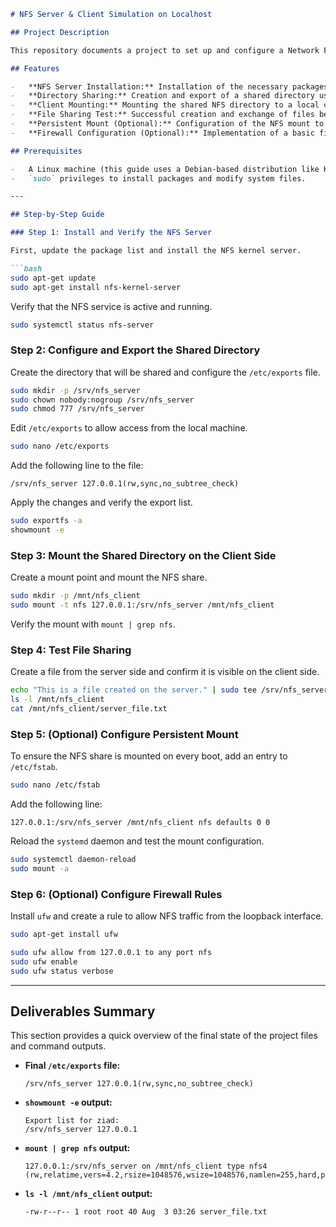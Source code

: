 ````markdown
# NFS Server & Client Simulation on Localhost

## Project Description

This repository documents a project to set up and configure a Network File System (NFS) server and client on a single Linux machine. The objective was to simulate a shared network environment using the loopback interface (`127.0.0.1`), demonstrating the core functionalities of NFS, including directory sharing, client mounting, and file transfer testing.

## Features

-   **NFS Server Installation:** Installation of the necessary packages on a Debian-based system (Kali Linux).
-   **Directory Sharing:** Creation and export of a shared directory using `/etc/exports`.
-   **Client Mounting:** Mounting the shared NFS directory to a local client-side path.
-   **File Sharing Test:** Successful creation and exchange of files between the server and client paths.
-   **Persistent Mount (Optional):** Configuration of the NFS mount to persist across reboots using `/etc/fstab`.
-   **Firewall Configuration (Optional):** Implementation of a basic firewall rule using `ufw` to allow NFS traffic from the loopback address.

## Prerequisites

-   A Linux machine (this guide uses a Debian-based distribution like Kali Linux).
-   `sudo` privileges to install packages and modify system files.

---

## Step-by-Step Guide

### Step 1: Install and Verify the NFS Server

First, update the package list and install the NFS kernel server.

```bash
sudo apt-get update
sudo apt-get install nfs-kernel-server
````

Verify that the NFS service is active and running.

```bash
sudo systemctl status nfs-server
```

### Step 2: Configure and Export the Shared Directory

Create the directory that will be shared and configure the `/etc/exports` file.

```bash
sudo mkdir -p /srv/nfs_server
sudo chown nobody:nogroup /srv/nfs_server
sudo chmod 777 /srv/nfs_server
```

Edit `/etc/exports` to allow access from the local machine.

```bash
sudo nano /etc/exports
```

Add the following line to the file:

```
/srv/nfs_server 127.0.0.1(rw,sync,no_subtree_check)
```

Apply the changes and verify the export list.

```bash
sudo exportfs -a
showmount -e
```

### Step 3: Mount the Shared Directory on the Client Side

Create a mount point and mount the NFS share.

```bash
sudo mkdir -p /mnt/nfs_client
sudo mount -t nfs 127.0.0.1:/srv/nfs_server /mnt/nfs_client
```

Verify the mount with `mount | grep nfs`.

### Step 4: Test File Sharing

Create a file from the server side and confirm it is visible on the client side.

```bash
echo "This is a file created on the server." | sudo tee /srv/nfs_server/server_file.txt
ls -l /mnt/nfs_client
cat /mnt/nfs_client/server_file.txt
```

### Step 5: (Optional) Configure Persistent Mount

To ensure the NFS share is mounted on every boot, add an entry to `/etc/fstab`.

```bash
sudo nano /etc/fstab
```

Add the following line:

```
127.0.0.1:/srv/nfs_server /mnt/nfs_client nfs defaults 0 0
```

Reload the `systemd` daemon and test the mount configuration.

```bash
sudo systemctl daemon-reload
sudo mount -a
```

### Step 6: (Optional) Configure Firewall Rules

Install `ufw` and create a rule to allow NFS traffic from the loopback interface.

```bash
sudo apt-get install ufw
```

```bash
sudo ufw allow from 127.0.0.1 to any port nfs
sudo ufw enable
sudo ufw status verbose
```

-----

## Deliverables Summary

This section provides a quick overview of the final state of the project files and command outputs.

  - **Final `/etc/exports` file:**
    ```
    /srv/nfs_server 127.0.0.1(rw,sync,no_subtree_check)
    ```
  - **`showmount -e` output:**
    ```
    Export list for ziad:
    /srv/nfs_server 127.0.0.1
    ```
  - **`mount | grep nfs` output:**
    ```
    127.0.0.1:/srv/nfs_server on /mnt/nfs_client type nfs4 (rw,relatime,vers=4.2,rsize=1048576,wsize=1048576,namlen=255,hard,proto=tcp,timeo=600,retrans=2,sec=sys,clientaddr=127.0.0.1,local_lock=none,addr=127.0.0.1)
    ```
  - **`ls -l /mnt/nfs_client` output:**
    ```
    -rw-r--r-- 1 root root 40 Aug  3 03:26 server_file.txt
    ```

